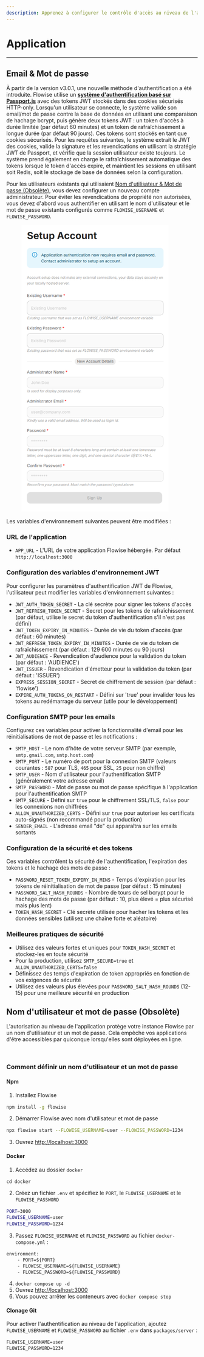 ```yaml
---
description: Apprenez à configurer le contrôle d'accès au niveau de l'application pour vos instances Flowise
---
```


# Application

***

## Email & Mot de passe

À partir de la version v3.0.1, une nouvelle méthode d'authentification a été introduite. Flowise utilise un [**système d'authentification basé sur Passport.js**](https://www.passportjs.org/) avec des tokens JWT stockés dans des cookies sécurisés HTTP-only. Lorsqu'un utilisateur se connecte, le système valide son email/mot de passe contre la base de données en utilisant une comparaison de hachage bcrypt, puis génère deux tokens JWT : un token d'accès à durée limitée (par défaut 60 minutes) et un token de rafraîchissement à longue durée (par défaut 90 jours). Ces tokens sont stockés en tant que cookies sécurisés. Pour les requêtes suivantes, le système extrait le JWT des cookies, valide la signature et les revendications en utilisant la stratégie JWT de Passport, et vérifie que la session utilisateur existe toujours. Le système prend également en charge le rafraîchissement automatique des tokens lorsque le token d'accès expire, et maintient les sessions en utilisant soit Redis, soit le stockage de base de données selon la configuration.

Pour les utilisateurs existants qui utilisaient [Nom d'utilisateur & Mot de passe (Obsolète)](app-level.md#username-and-password-deprecated), vous devez configurer un nouveau compte administrateur. Pour éviter les revendications de propriété non autorisées, vous devez d'abord vous authentifier en utilisant le nom d'utilisateur et le mot de passe existants configurés comme `FLOWISE_USERNAME` et `FLOWISE_PASSWORD`.

<figure><img src="../../.gitbook/assets/image (18) (1) (1).png" alt="" width="387"><figcaption></figcaption></figure>

Les variables d'environnement suivantes peuvent être modifiées :

### URL de l'application

* `APP_URL` - L'URL de votre application Flowise hébergée. Par défaut `http://localhost:3000`

### Configuration des variables d'environnement JWT

Pour configurer les paramètres d'authentification JWT de Flowise, l'utilisateur peut modifier les variables d'environnement suivantes :

* `JWT_AUTH_TOKEN_SECRET` - La clé secrète pour signer les tokens d'accès
* `JWT_REFRESH_TOKEN_SECRET` - Secret pour les tokens de rafraîchissement (par défaut, utilise le secret du token d'authentification s'il n'est pas défini)
* `JWT_TOKEN_EXPIRY_IN_MINUTES` - Durée de vie du token d'accès (par défaut : 60 minutes)
* `JWT_REFRESH_TOKEN_EXPIRY_IN_MINUTES` - Durée de vie du token de rafraîchissement (par défaut : 129 600 minutes ou 90 jours)
* `JWT_AUDIENCE` - Revendication d'audience pour la validation du token (par défaut : 'AUDIENCE')
* `JWT_ISSUER` - Revendication d'émetteur pour la validation du token (par défaut : 'ISSUER')
* `EXPRESS_SESSION_SECRET` - Secret de chiffrement de session (par défaut : 'flowise')
* `EXPIRE_AUTH_TOKENS_ON_RESTART` - Défini sur 'true' pour invalider tous les tokens au redémarrage du serveur (utile pour le développement)

### Configuration SMTP pour les emails

Configurez ces variables pour activer la fonctionnalité d'email pour les réinitialisations de mot de passe et les notifications :

* `SMTP_HOST` - Le nom d'hôte de votre serveur SMTP (par exemple, `smtp.gmail.com`, `smtp.host.com`)
* `SMTP_PORT` - Le numéro de port pour la connexion SMTP (valeurs courantes : `587` pour TLS, `465` pour SSL, `25` pour non chiffré)
* `SMTP_USER` - Nom d'utilisateur pour l'authentification SMTP (généralement votre adresse email)
* `SMTP_PASSWORD` - Mot de passe ou mot de passe spécifique à l'application pour l'authentification SMTP
* `SMTP_SECURE` - Défini sur `true` pour le chiffrement SSL/TLS, `false` pour les connexions non chiffrées
* `ALLOW_UNAUTHORIZED_CERTS` - Défini sur `true` pour autoriser les certificats auto-signés (non recommandé pour la production)
* `SENDER_EMAIL` - L'adresse email "de" qui apparaîtra sur les emails sortants

### Configuration de la sécurité et des tokens

Ces variables contrôlent la sécurité de l'authentification, l'expiration des tokens et le hachage des mots de passe :

* `PASSWORD_RESET_TOKEN_EXPIRY_IN_MINS` - Temps d'expiration pour les tokens de réinitialisation de mot de passe (par défaut : 15 minutes)
* `PASSWORD_SALT_HASH_ROUNDS` - Nombre de tours de sel bcrypt pour le hachage des mots de passe (par défaut : 10, plus élevé = plus sécurisé mais plus lent)
* `TOKEN_HASH_SECRET` - Clé secrète utilisée pour hacher les tokens et les données sensibles (utilisez une chaîne forte et aléatoire)

### Meilleures pratiques de sécurité

* Utilisez des valeurs fortes et uniques pour `TOKEN_HASH_SECRET` et stockez-les en toute sécurité
* Pour la production, utilisez `SMTP_SECURE=true` et `ALLOW_UNAUTHORIZED_CERTS=false`
* Définissez des temps d'expiration de token appropriés en fonction de vos exigences de sécurité
* Utilisez des valeurs plus élevées pour `PASSWORD_SALT_HASH_ROUNDS` (12-15) pour une meilleure sécurité en production

## Nom d'utilisateur et mot de passe (Obsolète)

L'autorisation au niveau de l'application protège votre instance Flowise par un nom d'utilisateur et un mot de passe. Cela empêche vos applications d'être accessibles par quiconque lorsqu'elles sont déployées en ligne.

<figure><img src="../../.gitbook/assets/image (2) (1) (1) (1) (1) (1) (1) (1) (1) (1) (1) (1) (1) (1) (1) (1) (1) (1) (1) (1) (1) (1) (1) (1).png" alt=""><figcaption></figcaption></figure>

### Comment définir un nom d'utilisateur et un mot de passe

#### Npm

1. Installez Flowise

```bash
npm install -g flowise
```

2. Démarrer Flowise avec nom d'utilisateur et mot de passe

```bash
npx flowise start --FLOWISE_USERNAME=user --FLOWISE_PASSWORD=1234
```

3. Ouvrez [http://localhost:3000](http://localhost:3000)

#### Docker

1. Accédez au dossier `docker`

```
cd docker
```

2. Créez un fichier `.env` et spécifiez le `PORT`, le `FLOWISE_USERNAME` et le `FLOWISE_PASSWORD`

```sh
PORT=3000
FLOWISE_USERNAME=user
FLOWISE_PASSWORD=1234
```

3. Passez `FLOWISE_USERNAME` et `FLOWISE_PASSWORD` au fichier `docker-compose.yml` :

```
environment:
    - PORT=${PORT}
    - FLOWISE_USERNAME=${FLOWISE_USERNAME}
    - FLOWISE_PASSWORD=${FLOWISE_PASSWORD}
```

4. `docker compose up -d`  
5. Ouvrez [http://localhost:3000](http://localhost:3000)  
6. Vous pouvez arrêter les conteneurs avec `docker compose stop`  

#### Clonage Git

Pour activer l'authentification au niveau de l'application, ajoutez `FLOWISE_USERNAME` et `FLOWISE_PASSWORD` au fichier `.env` dans `packages/server` :

```
FLOWISE_USERNAME=user
FLOWISE_PASSWORD=1234
```
